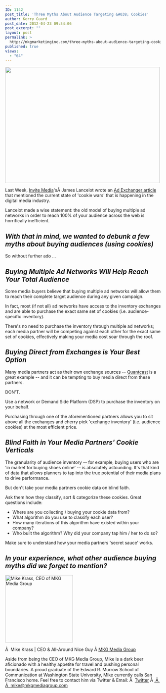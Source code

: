 ```yaml
---
ID: 1142
post_title: 'Three Myths About Audience Targeting &#038; Cookies'
author: Kerry Guard
post_date: 2012-04-23 09:54:06
post_excerpt: ""
layout: post
permalink: >
  http://mkgmarketinginc.com/three-myths-about-audience-targeting-cookies/
published: true
views:
  - "64"
---
```

<img class="aligncenter size-full wp-image-1147" title="cookies01" src="http://mkgmediagroup.com/wp-content/uploads/2012/04/cookies01.jpg" alt="" width="500" height="375" />

Last Week, <a href="http://invitemedia.com" target="_blank">Invite Media</a>'sÂ James Lancelot wrote an <a href="http://www.adexchanger.com/data-driven-thinking/cookie-wars/" target="_blank">Ad Exchanger article </a>that mentioned the current state of 'cookie wars' that is happening in the digital media industry.

Lancelot made a wise statement: the old model of buying multiple ad networks in order to reach 100% of your audience across the web is horrifically inefficient.
<h2><em>With that in mind, we wanted to debunk a few myths about buying audiences (using cookies)</em></h2>
So without further ado ...
<h2><em>Buying Multiple Ad Networks Will Help Reach Your Total Audience</em></h2>
Some media buyers believe that buying multiple ad networks will allow them to reach their complete target audience during any given campaign.

In fact, most (if not all) ad networks have access to the inventory exchanges and are able to purchase the exact same set of cookies (i.e. audience-specific inventory).

There's no need to purchase the inventory through multiple ad networks; each media partner will be competing against each other for the exact same set of cookies, effectively making your media cost soar through the roof.
<h2><em>Buying Direct from Exchanges is Your Best Option</em></h2>
Many media partners act as their own exchange sources -- <a href="http://quantcast.com" target="_blank">Quantcast</a> is a great example -- and it can be tempting to buy media direct from these partners.

DON'T.

Use a network or Demand Side Platform (DSP) to purchase the inventory on your behalf.

Purchasing through one of the aforementioned partners allows you to sit above all the exchanges and cherry pick 'exchange inventory' (i.e. audience cookies) at the most efficient price.
<h2><em>Blind Faith in Your Media Partners' Cookie Verticals</em></h2>
The granularity of audience inventory -- for example, buying users who are 'in market for buying shoes online' -- is absolutely astounding. It's that kind of data that allows planners to tap into the true potential of their media plans to drive performance.

But don't take your media partners cookie data on blind faith.

Ask them how they classify, sort &amp; categorize these cookies. Great questions include:
<ul>
	<li>Where are you collecting / buying your cookie data from?</li>
	<li>What algorithm do you use to classify each user?</li>
	<li>How many iterations of this algorithm have existed within your company?</li>
	<li>Who built the algorithm? Why did your company tap him / her to do so?</li>
</ul>
Make sure to understand how your media partners 'secret sauce' works.
<h2><em>In your experience, what other audience buying myths did we forget to mention?</em></h2>

<img src="http://mkgmediagroup.com/wp-content/uploads/2011/08/mk_median_bw_head.jpeg" alt="Mike Krass, CEO of MKG Media Group" width="219" height="218" class="alignleft size-full wp-image-1794" />

Â  <span itemprop="jobTitle">Mike Krass | CEO & All-Around Nice Guy</span>
Â <a href="http://www.mkgmediagroup.com" itemprop="url">MKG Media Group</a>
</span>

Aside from being the CEO of MKG Media Group, Mike is a dark beer aficionado with a healthy appetite for travel and pushing personal boundaries. A proud graduate of the Edward R. Murrow School of Communication at Washington State University, Mike currently calls San Francisco home. Feel free to contact him via Twitter & Email:
Â  <a href="http://www.twitter.com/mikekrass" itemprop="url">Twitter</a>
Â <a href="mailto:mike@mkgmediagroup.com" itemprop="email">
Â  Â  mike@mkgmediagroup.com</a>
</div>
&nbsp;